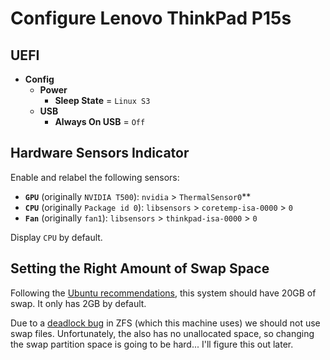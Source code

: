 # Configure Lenovo ThinkPad P15s

## UEFI

- **Config**
  - **Power**
    - **Sleep State** = `Linux S3`
  - **USB**
    - **Always On USB** = `Off`

## Hardware Sensors Indicator

Enable and relabel the following sensors:

- **`GPU`** (originally `NVIDIA T500`): `nvidia` > `ThermalSensor0`**
- **`CPU`** (originally `Package id 0`): `libsensors` > `coretemp-isa-0000` > `0`
- **`Fan`** (originally `fan1`): `libsensors` > `thinkpad-isa-0000` > `0`

Display `CPU` by default.

## Setting the Right Amount of Swap Space

Following the [Ubuntu recommendations](https://help.ubuntu.com/community/SwapFaq#How_much_swap_do_I_need.3F), this system should have 20GB of swap.
It only has 2GB by default.

Due to a [deadlock bug](https://github.com/openzfs/zfs/issues/7734) in ZFS (which this machine uses) we should not use swap files.
Unfortunately, the also has no unallocated space, so changing the swap partition space is going to be hard... I'll figure this out later.
